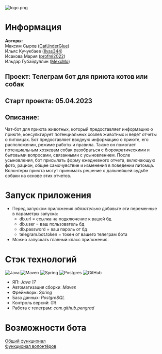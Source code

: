 <image src="https://cs11.pikabu.ru/post_img/big/2020/07/30/6/1596102657183361808.png" alt="logo.png">

# Информация

**Авторы:**<br>
Максим Сыров ([CatUnderGlue](https://github.com/CatUnderGlue))<br>
Ильяс Кучукбаев ([Ilyas344](https://github.com/Ilyas344))<br>
Исакова Мария ([profmi2022](https://github.com/profmi2022))<br>
Ильдар Губайдуллин ([MexxMo](https://github.com/MexxMo))<br>

## Проект: Телеграм бот для приюта котов или собак<br>

## Старт проекта: 05.04.2023<br>

## Описание: 
Чат-бот для приюта животных, который предоставляет информацию о приюте, консультирует потенциальных хозяев животных и ведёт отчеты о питомцах. Бот предоставляет вводную информацию о приюте, его расположении, режиме работы и правила. Также он помогает потенциальным хозяевам собак разобраться с бюрократическими и бытовыми вопросами, связанными с усыновлением. После усыновления, бот присылать форму ежедневного отчета, включающую фото, рацион, общее самочувствие и изменения в поведении питомца. Волонтеры приюта могут принимать решение о дальнейшей судьбе собаки на основе этих отчетов.<br>

# Запуск приложения
+ Перед запуском приложения _обязательно_ добавьте эти переменные в параметры запуска:
  * db.url = ссылка на подключение к вашей бд
  * db.user = ваш пользователь бд
  * db.password = ваш пароль от бд
  * telegram.bot.token = токен от вашего телеграм бота
+ Можно запускать главный класс приложения.
  
# Стэк технологий
![Java](https://img.shields.io/badge/java-%23ED8B00.svg?style=for-the-badge&logo=java&logoColor=white "Java 11")
![Maven](https://img.shields.io/badge/Maven-green.svg?style=for-the-badge&logo=mockito&logoColor=white "Maven")
![Spring](https://img.shields.io/badge/Spring-blueviolet.svg?style=for-the-badge&logo=spring&logoColor=white "Spring")
![Postgres](https://img.shields.io/badge/postgres-%23316192.svg?style=for-the-badge&logo=postgresql&logoColor=white)
![GitHub](https://img.shields.io/badge/git-%23121011.svg?style=for-the-badge&logo=github&logoColor=white "Git")
+ ЯП: *Java 17*
+ Автоматизация сборки: *Maven*
+ Фреймворк: *Spring*
+ База данных: *PostgreSQL*
+ Контроль версий: *Git*
+ Работа с телеграм: *com.github.pengrad*
# Возможности бота
[Общий функционал](https://github.com/CatUnderGlue/AnimalShelterTelegramBot/wiki/Что-умеет-бот)<br>
[Функционал волонтёров](https://github.com/CatUnderGlue/AnimalShelterTelegramBot/wiki/Функционал-волонтёров)
